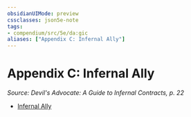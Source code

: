 ```yaml
---
obsidianUIMode: preview
cssclasses: json5e-note
tags:
- compendium/src/5e/da:gic
aliases: ["Appendix C: Infernal Ally"]
---
```

# Appendix C: Infernal Ally
*Source: Devil's Advocate: A Guide to Infernal Contracts, p. 22* 

- [Infernal Ally](compendium/optional-features/infernal-ally-da-gic.md)